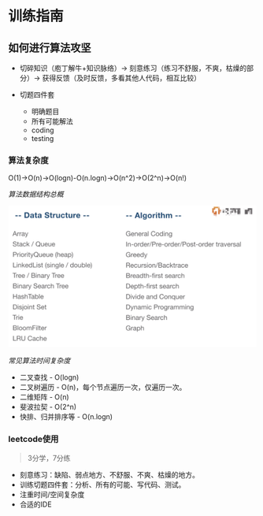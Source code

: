   # 训练指南

## 如何进行算法攻坚

- 切碎知识（庖丁解牛+知识脉络）-> 刻意练习（练习不舒服，不爽，枯燥的部分）-> 获得反馈（及时反馈，多看其他人代码，相互比较）

- 切题四件套

  - 明确题目
  - 所有可能解法
  - coding
  - testing

### 算法复杂度

O(1)->O(n)->O(logn)-O(n.logn)->O(n^2)->O(2^n)->O(n!)

*算法数据结构总概*

![算法数据结构](/GeekTimeAlgorithmPass/Resources/1-训练指南-1.png)

*常见算法时间复杂度*

- 二叉查找 - O(logn)
- 二叉树遍历 - O(n)，每个节点遍历一次，仅遍历一次。
- 二维矩阵 - O(n)
- 斐波拉契 - O(2^n)
- 快排、归并排序等 - O(n.logn)

### leetcode使用

> 3分学，7分练
- 刻意练习：缺陷、弱点地方、不舒服、不爽、枯燥的地方。
- 训练切题四件套：分析、所有的可能、写代码、测试。
- 注重时间/空间复杂度
- 合适的IDE
